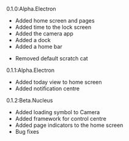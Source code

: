 0.1.0:Alpha.Electron

+ Added home screen and pages
+ Added time to the lock screen
+ Added the camera app
+ Added a dock
+ Added a home bar

- Removed default scratch cat


0.1.1:Alpha.Electron

+ Added today view to home screen
+ Added notification centre

0.1.2:Beta.Nucleus

+ Added loading symbol to Camera
+ Added framework for control centre
+ Added page indicators to the home screen
+ Bug fixes
